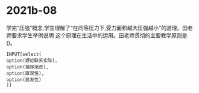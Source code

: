 # 2021b-08
学完“压强”概念,学生理解了“在同等压力下,受力面积越大压强越小”的道理。田老师要求学生举例说明
这个原理在生活中的运用。田老师贯彻的主要教学原则是()。
```meta-bind
INPUT[select(
option(理论联系实际),
option(循序渐进),
option(直观性),
option(启发性)
)]
```
